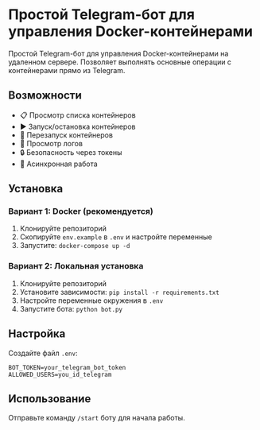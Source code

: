 # Простой Telegram-бот для управления Docker-контейнерами

Простой Telegram-бот для управления Docker-контейнерами на удаленном сервере. Позволяет выполнять основные операции с контейнерами прямо из Telegram.

## Возможности

- 📋 Просмотр списка контейнеров
- ▶️ Запуск/остановка контейнеров
- 🔄 Перезапуск контейнеров
- 📝 Просмотр логов
- 🔒 Безопасность через токены
- 🚀 Асинхронная работа

## Установка

### Вариант 1: Docker (рекомендуется)

1. Клонируйте репозиторий
2. Скопируйте `env.example` в `.env` и настройте переменные
3. Запустите: `docker-compose up -d`

### Вариант 2: Локальная установка

1. Клонируйте репозиторий
2. Установите зависимости: `pip install -r requirements.txt`
3. Настройте переменные окружения в `.env`
4. Запустите бота: `python bot.py`

## Настройка

Создайте файл `.env`:
```
BOT_TOKEN=your_telegram_bot_token
ALLOWED_USERS=you_id_telegram
```

## Использование

Отправьте команду `/start` боту для начала работы.


